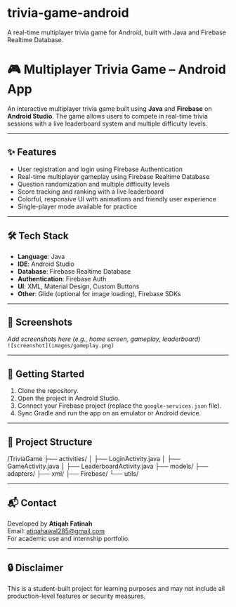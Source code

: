 # trivia-game-android
A real-time multiplayer trivia game for Android, built with Java and Firebase Realtime Database.

# 🎮 Multiplayer Trivia Game – Android App

An interactive multiplayer trivia game built using **Java** and **Firebase** on **Android Studio**. The game allows users to compete in real-time trivia sessions with a live leaderboard system and multiple difficulty levels.

---

## ✨ Features

- User registration and login using Firebase Authentication  
- Real-time multiplayer gameplay using Firebase Realtime Database  
- Question randomization and multiple difficulty levels  
- Score tracking and ranking with a live leaderboard  
- Colorful, responsive UI with animations and friendly user experience  
- Single-player mode available for practice  

---

## 🛠️ Tech Stack

- **Language**: Java  
- **IDE**: Android Studio  
- **Database**: Firebase Realtime Database  
- **Authentication**: Firebase Auth  
- **UI**: XML, Material Design, Custom Buttons  
- **Other**: Glide (optional for image loading), Firebase SDKs

---

## 📱 Screenshots

*Add screenshots here (e.g., home screen, gameplay, leaderboard)*  
`![screenshot](images/gameplay.png)`

---

## 🚀 Getting Started

1. Clone the repository.  
2. Open the project in Android Studio.  
3. Connect your Firebase project (replace the `google-services.json` file).  
4. Sync Gradle and run the app on an emulator or Android device.

---

## 📂 Project Structure

/TriviaGame
├── activities/
│ ├── LoginActivity.java
│ ├── GameActivity.java
│ ├── LeaderboardActivity.java
├── models/
├── adapters/
├── xml/
├── Firebase/
└── utils/


---

## 📬 Contact

Developed by **Atiqah Fatinah**  
Email: atiqahawal285@gmail.com  
For academic use and internship portfolio.

---

## 🔒 Disclaimer

This is a student-built project for learning purposes and may not include all production-level features or security measures.
